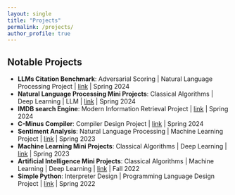 ```yaml
---
layout: single
title: "Projects"
permalink: /projects/
author_profile: true
---
```


## Notable Projects
- **LLMs Citation Benchmark**: Adversarial Scoring | Natural Language Processing Project | [link](https://github.com/NLP-Final-Projects/citation-benchmark) | Spring 2024
- **Natural Language Processing Mini Projects**: Classical Algorithms | Deep Learning | LLM | [link](https://github.com/masihnajafi02/NLP-HWs) | Spring 2024
- **IMDB search Engine**: Modern Information Retrieval Project | [link](https://github.com/MehdiLotfian/IMDB-MIR) | Spring 2024
- **C-Minus Compiler**: Compiler Design Project | [link](https://github.com/MehdiLotfian/C-Minus-Compiler) | Spring 2024
- **Sentiment Analysis**: Natural Language Processing | Machine Learning Project | [link](https://github.com/MehdiLotfian/Sentiment-Analysis) | Spring 2023
- **Machine Learning Mini Projects**: Classical Algorithms | Deep Learning | [link](https://github.com/MehdiLotfian/Machine-Learning-Small-Projects) | Spring 2023
- **Artificial Intelligence Mini Projects**: Classical Algorithms | Machine Learning | Deep Learning | [link](https://github.com/MehdiLotfian/Artificial-Intelligence-Mini-Projects) | Fall 2022
- **Simple Python**: Interpreter Design | Programming Language Design Project | [link](https://github.com/MehdiLotfian/Simple-Python) | Spring 2022 